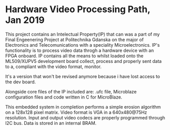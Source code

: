 # Hardware Video Processing Path, Jan 2019

This project contains an Intelectual Property(IP) that can was a part of my Final Engeenering Project at 
Politechnika Gdanska on the major of Electronics and Telecomunications with a speciality Microelectronics.
IP's functionality is to process video data throgh a hardware device with an FPGA onboard.
IP contains all the means to whilst loaded onto the ML509/XUPV5 development board collect, process and 
properly sent data to a, compliant with the video format, monitor.

It's a version that won't be revised anymore because i have lost access to the dev board.

Alongside core files of the IP included are: .ufc file, Microblaze configuration files and code written in C for MicroBlaze.

This embedded system in completion performs a simple erosion algorithm on a 128x128 pixel matrix. 
Video format is VGA in a 640x480@75Hz resolution.
Input and output video codecs are properly programmed through I2C bus.
Data is stored in an internal BRAM.

